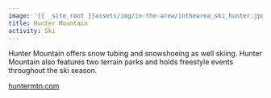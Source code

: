 ```yaml
---
image: '{{ _site_root }}assets/img/in-the-area/inthearea_ski_hunter.jpg'
title: Hunter Mountain
activity: Ski
---
```

<p><span>Hunter Mountain offers snow tubing and snowshoeing as well skiing. Hunter Mountain also features two terrain parks and holds freestyle events throughout the ski season.</span></p><p><a href="http://www.huntermtn.com/" target="_blank">huntermtn.com</a></p>
